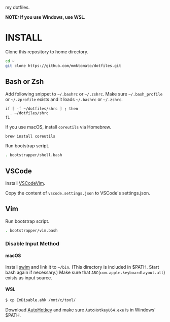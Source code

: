 my dotfiles.

**NOTE: If you use Windows, use WSL.**

# INSTALL

Clone this repository to home directory.

```bash
cd ~
git clone https://github.com/mmktomato/dotfiles.git
```

## Bash or Zsh

Add following snippet to `~/.bashrc` or `~/.zshrc`. Make sure `~/.bash_profile` or `~/.zprofile` exists and it loads `~/.bashrc` or `~/.zshrc`.

```bash:~/.bashrc or ~/.zshrc
if [ -f ~/dotfiles/shrc ] ; then
  . ~/dotfiles/shrc
fi
```

If you use macOS, install `coreutils` via Homebrew.

```bash
brew install coreutils
```

Run bootstrap script.

```bash
. bootstrapper/shell.bash
```

## VSCode

Install [VSCodeVim](https://marketplace.visualstudio.com/items?itemName=vscodevim.vim).

Copy the content of `vscode.settings.json` to VSCode's settings.json.

## Vim

Run bootstrap script.

```bash
. bootstrapper/vim.bash
```

### Disable Input Method
#### macOS

Install [swim](https://github.com/mitsuse/swim) and link it to `~/bin`. (This directory is included in $PATH. Start bash again if necessary.)
Make sure that `ABC`(`com.apple.keyboardlayout.all`) exists as input source.

#### WSL

```bash
$ cp ImDisable.ahk /mnt/c/tool/
```

Download [AutoHotkey](https://autohotkey.com/) and make sure `AutoHotkeyU64.exe` is in Windows' $PATH.
